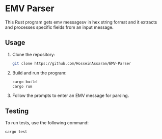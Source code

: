 # EMV Parser

This Rust program gets emv messagesv in hex string format and it extracts and processes specific fields from an input message.

## Usage

1. Clone the repository:

    ```bash
    git clone https://github.com/HosseinAssaran/EMV-Parser
    ```

2. Build and run the program:

    ```bash
    cargo build
    cargo run
    ```

3. Follow the prompts to enter an EMV message for parsing.

## Testing

To run tests, use the following command:

```bash
cargo test


